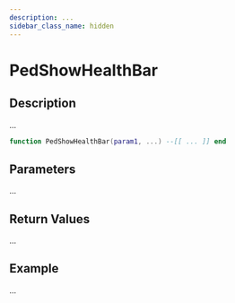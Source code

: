 ```yaml
---
description: ...
sidebar_class_name: hidden
---
```


# PedShowHealthBar

## Description

...

```lua
function PedShowHealthBar(param1, ...) --[[ ... ]] end
```

## Parameters

...

## Return Values

...

## Example

...

